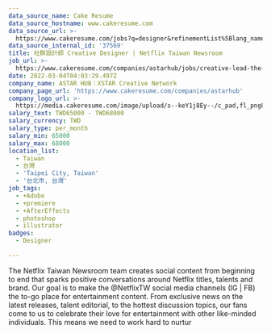 ```yaml
---
data_source_name: Cake Resume
data_source_hostname: www.cakeresume.com
data_source_url: >-
  https://www.cakeresume.com/jobs?q=designer&refinementList%5Blang_name%5D%5B0%5D=English&refinementList%5Bsalary_type%5D=per_year
data_source_internal_id: '37569'
title: 社群設計師 Creative Designer | Netflix Taiwan Newsroom
job_url: >-
  https://www.cakeresume.com/companies/astarhub/jobs/creative-lead-the-netflix-taiwan-newsroom-team
date: 2022-03-04T04:03:29.497Z
company_name: ASTAR HUB｜XSTAR Creative Network
company_page_url: 'https://www.cakeresume.com/companies/astarhub'
company_logo_url: >-
  https://media.cakeresume.com/image/upload/s--keY1j8Ey--/c_pad,fl_png8,h_200,w_200/v1646150912/tlu0vcld7gc9atchvuqy.png
salary_text: TWD65000 - TWD68000
salary_currency: TWD
salary_type: per_month
salary_min: 65000
salary_max: 68000
location_list:
  - Taiwan
  - 台灣
  - 'Taipei City, Taiwan'
  - '台北市, 台灣'
job_tags:
  - +Adobe
  - +premiere
  - +AfterEffects
  - photoshop
  - illustrator
badges:
  - Designer

---
```


The Netflix Taiwan Newsroom team creates social content from beginning to end that sparks positive conversations around Netflix titles, talents and brand. Our goal is to make the @NetflixTW social media channels (IG | FB) the to-go place for entertainment content. From exclusive news on the latest releases, talent editorial, to the hottest discussion topics, our fans come to us to celebrate their love for entertainment with other like-minded individuals. This means we need to work hard to nurtur